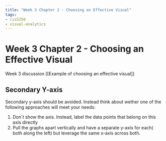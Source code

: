 ```yaml
---
title: "Week 3 Chapter 2 - Choosing an Effective Visual"
tags:
- cis5250
- visual-analytics
---
```

# Week 3 Chapter 2 - Choosing an Effective Visual

Week 3 discussion [[Example of choosing an effective visual]]

## Secondary Y-axis
Secondary y-axis should be avoided.
Instead think about wether one of the following approaches will meet your needs:
1. Don´t show the axis. Instead, label the data points that belong on this axis directly
2. Pull the graphs apart vertically and have a separate y-axis for each( both along the left) but leverage the same x-axis across both.

